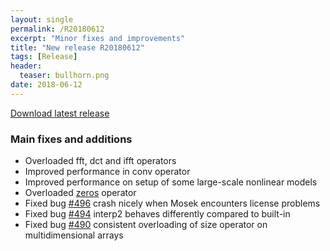 ```yaml
---
layout: single
permalink: /R20180612
excerpt: "Minor fixes and improvements"
title: "New release R20180612"
tags: [Release]
header:
  teaser: bullhorn.png
date: 2018-06-12
---
```


[Download latest release](/download)

### Main fixes and additions

* Overloaded fft, dct and ifft operators
* Improved performance in conv operator
* Improved performance on setup of some large-scale nonlinear models
* Overloaded [zeros](/command/zeros) operator
* Fixed bug [#496](https://github.com/yalmip/YALMIP/issues/496) crash nicely when Mosek encounters license problems
* Fixed bug [#494](https://github.com/yalmip/YALMIP/issues/494) interp2 behaves differently compared to built-in
* Fixed bug [#490](https://github.com/yalmip/YALMIP/issues/490) consistent overloading of size operator on multidimensional arrays













